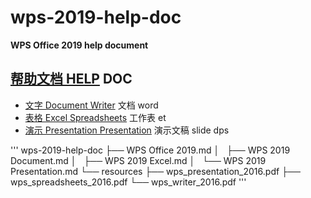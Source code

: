 # wps-2019-help-doc

**WPS Office 2019 help document**

## [帮助文档 HELP](/WPS_Office_2019.md) DOC

* [文字 Document Writer](/WPS_2019_Document.md) 文档 word
* [表格 Excel Spreadsheets](WPS_2019_Excel.md) 工作表 et
* [演示 Presentation Presentation](WPS_2019_Presentation.md) 演示文稿 slide dps 







'''
wps-2019-help-doc
├── WPS Office 2019.md
│   ├── WPS 2019 Document.md
│   ├── WPS 2019 Excel.md
│   └── WPS 2019 Presentation.md
└── resources
    ├── wps_presentation_2016.pdf
    ├── wps_spreadsheets_2016.pdf
    └── wps_writer_2016.pdf
'''